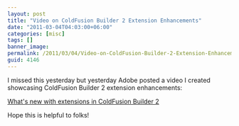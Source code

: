 ```yaml
---
layout: post
title: "Video on ColdFusion Builder 2 Extension Enhancements"
date: "2011-03-04T04:03:00+06:00"
categories: [misc]
tags: []
banner_image: 
permalink: /2011/03/04/Video-on-ColdFusion-Builder-2-Extension-Enhancements
guid: 4146
---
```


I missed this yesterday but yesterday Adobe posted a video I created showcasing ColdFusion Builder 2 extension enhancements:

<a href="http://www.adobe.com/devnet/coldfusion/articles/cfb2-extensions.html">What's new with extensions in ColdFusion Builder 2</a>

Hope this is helpful to folks!